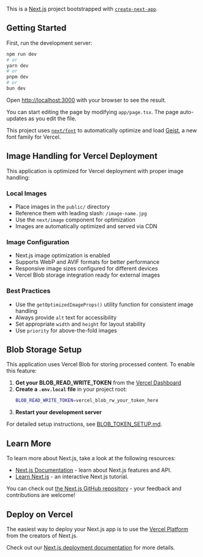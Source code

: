 This is a [Next.js](https://nextjs.org) project bootstrapped with [`create-next-app`](https://nextjs.org/docs/app/api-reference/cli/create-next-app).

## Getting Started

First, run the development server:

```bash
npm run dev
# or
yarn dev
# or
pnpm dev
# or
bun dev
```

Open [http://localhost:3000](http://localhost:3000) with your browser to see the result.

You can start editing the page by modifying `app/page.tsx`. The page auto-updates as you edit the file.

This project uses [`next/font`](https://nextjs.org/docs/app/building-your-application/optimizing/fonts) to automatically optimize and load [Geist](https://vercel.com/font), a new font family for Vercel.

## Image Handling for Vercel Deployment

This application is optimized for Vercel deployment with proper image handling:

### Local Images
- Place images in the `public/` directory
- Reference them with leading slash: `/image-name.jpg`
- Use the `next/image` component for optimization
- Images are automatically optimized and served via CDN

### Image Configuration
- Next.js image optimization is enabled
- Supports WebP and AVIF formats for better performance
- Responsive image sizes configured for different devices
- Vercel Blob storage integration ready for external images

### Best Practices
- Use the `getOptimizedImageProps()` utility function for consistent image handling
- Always provide `alt` text for accessibility
- Set appropriate `width` and `height` for layout stability
- Use `priority` for above-the-fold images

## Blob Storage Setup

This application uses Vercel Blob for storing processed content. To enable this feature:

1. **Get your BLOB_READ_WRITE_TOKEN** from the [Vercel Dashboard](https://vercel.com/dashboard)
2. **Create a `.env.local` file** in your project root:
   ```bash
   BLOB_READ_WRITE_TOKEN=vercel_blob_rw_your_token_here
   ```
3. **Restart your development server**

For detailed setup instructions, see [BLOB_TOKEN_SETUP.md](./BLOB_TOKEN_SETUP.md).

## Learn More

To learn more about Next.js, take a look at the following resources:

- [Next.js Documentation](https://nextjs.org/docs) - learn about Next.js features and API.
- [Learn Next.js](https://nextjs.org/learn) - an interactive Next.js tutorial.

You can check out [the Next.js GitHub repository](https://github.com/vercel/next.js) - your feedback and contributions are welcome!

## Deploy on Vercel

The easiest way to deploy your Next.js app is to use the [Vercel Platform](https://vercel.com/new?utm_medium=default-template&filter=next.js&utm_source=create-next-app&utm_campaign=create-next-app-readme) from the creators of Next.js.

Check out our [Next.js deployment documentation](https://nextjs.org/docs/app/building-your-application/deploying) for more details.
